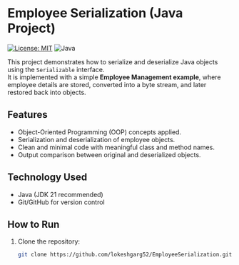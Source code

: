 # Employee Serialization (Java Project)

[![License: MIT](https://img.shields.io/badge/License-MIT-green.svg)](LICENSE)
![Java](https://img.shields.io/badge/Java-21%2B-blue)

This project demonstrates how to serialize and deserialize Java objects using the `Serializable` interface.  
It is implemented with a simple **Employee Management example**, where employee details are stored, converted into a byte stream, and later restored back into objects.

## Features
- Object-Oriented Programming (OOP) concepts applied.  
- Serialization and deserialization of employee objects.  
- Clean and minimal code with meaningful class and method names.  
- Output comparison between original and deserialized objects.  

## Technology Used
- Java (JDK 21 recommended)  
- Git/GitHub for version control  

## How to Run
1. Clone the repository:
   ```bash
   git clone https://github.com/lokeshgarg52/EmployeeSerialization.git
